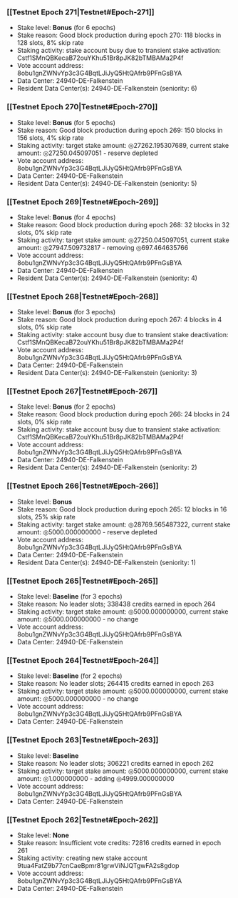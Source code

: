 ### [[Testnet Epoch 271|Testnet#Epoch-271]]
* Stake level: **Bonus** (for 6 epochs)
* Stake reason: Good block production during epoch 270: 118 blocks in 128 slots, 8% skip rate
* Staking activity: stake account busy due to transient stake activation: Cstf1SMnQBKecaB72ouYKhu51Br8pJK82bTMBAMa2P4f
* Vote account address: 8obu1gnZWNvYp3c3G4BqtLJiJyQ5HtQAfrb9PFnGsBYA
* Data Center: 24940-DE-Falkenstein
* Resident Data Center(s): 24940-DE-Falkenstein (seniority: 6)
### [[Testnet Epoch 270|Testnet#Epoch-270]]
* Stake level: **Bonus** (for 5 epochs)
* Stake reason: Good block production during epoch 269: 150 blocks in 156 slots, 4% skip rate
* Staking activity: target stake amount: ◎27262.195307689, current stake amount: ◎27250.045097051 - reserve depleted
* Vote account address: 8obu1gnZWNvYp3c3G4BqtLJiJyQ5HtQAfrb9PFnGsBYA
* Data Center: 24940-DE-Falkenstein
* Resident Data Center(s): 24940-DE-Falkenstein (seniority: 5)
### [[Testnet Epoch 269|Testnet#Epoch-269]]
* Stake level: **Bonus** (for 4 epochs)
* Stake reason: Good block production during epoch 268: 32 blocks in 32 slots, 0% skip rate
* Staking activity: target stake amount: ◎27250.045097051, current stake amount: ◎27947.509732817 - removing ◎697.464635766
* Vote account address: 8obu1gnZWNvYp3c3G4BqtLJiJyQ5HtQAfrb9PFnGsBYA
* Data Center: 24940-DE-Falkenstein
* Resident Data Center(s): 24940-DE-Falkenstein (seniority: 4)
### [[Testnet Epoch 268|Testnet#Epoch-268]]
* Stake level: **Bonus** (for 3 epochs)
* Stake reason: Good block production during epoch 267: 4 blocks in 4 slots, 0% skip rate
* Staking activity: stake account busy due to transient stake deactivation: Cstf1SMnQBKecaB72ouYKhu51Br8pJK82bTMBAMa2P4f
* Vote account address: 8obu1gnZWNvYp3c3G4BqtLJiJyQ5HtQAfrb9PFnGsBYA
* Data Center: 24940-DE-Falkenstein
* Resident Data Center(s): 24940-DE-Falkenstein (seniority: 3)
### [[Testnet Epoch 267|Testnet#Epoch-267]]
* Stake level: **Bonus** (for 2 epochs)
* Stake reason: Good block production during epoch 266: 24 blocks in 24 slots, 0% skip rate
* Staking activity: stake account busy due to transient stake activation: Cstf1SMnQBKecaB72ouYKhu51Br8pJK82bTMBAMa2P4f
* Vote account address: 8obu1gnZWNvYp3c3G4BqtLJiJyQ5HtQAfrb9PFnGsBYA
* Data Center: 24940-DE-Falkenstein
* Resident Data Center(s): 24940-DE-Falkenstein (seniority: 2)
### [[Testnet Epoch 266|Testnet#Epoch-266]]
* Stake level: **Bonus**
* Stake reason: Good block production during epoch 265: 12 blocks in 16 slots, 25% skip rate
* Staking activity: target stake amount: ◎28769.565487322, current stake amount: ◎5000.000000000 - reserve depleted
* Vote account address: 8obu1gnZWNvYp3c3G4BqtLJiJyQ5HtQAfrb9PFnGsBYA
* Data Center: 24940-DE-Falkenstein
* Resident Data Center(s): 24940-DE-Falkenstein (seniority: 1)
### [[Testnet Epoch 265|Testnet#Epoch-265]]
* Stake level: **Baseline** (for 3 epochs)
* Stake reason: No leader slots; 338438 credits earned in epoch 264
* Staking activity: target stake amount: ◎5000.000000000, current stake amount: ◎5000.000000000 - no change
* Vote account address: 8obu1gnZWNvYp3c3G4BqtLJiJyQ5HtQAfrb9PFnGsBYA
* Data Center: 24940-DE-Falkenstein
### [[Testnet Epoch 264|Testnet#Epoch-264]]
* Stake level: **Baseline** (for 2 epochs)
* Stake reason: No leader slots; 264415 credits earned in epoch 263
* Staking activity: target stake amount: ◎5000.000000000, current stake amount: ◎5000.000000000 - no change
* Vote account address: 8obu1gnZWNvYp3c3G4BqtLJiJyQ5HtQAfrb9PFnGsBYA
* Data Center: 24940-DE-Falkenstein
### [[Testnet Epoch 263|Testnet#Epoch-263]]
* Stake level: **Baseline**
* Stake reason: No leader slots; 306221 credits earned in epoch 262
* Staking activity: target stake amount: ◎5000.000000000, current stake amount: ◎1.000000000 - adding ◎4999.000000000
* Vote account address: 8obu1gnZWNvYp3c3G4BqtLJiJyQ5HtQAfrb9PFnGsBYA
* Data Center: 24940-DE-Falkenstein
### [[Testnet Epoch 262|Testnet#Epoch-262]]
* Stake level: **None**
* Stake reason: Insufficient vote credits: 72816 credits earned in epoch 261
* Staking activity: creating new stake account 9tua4FatZ9b77cnCaeBpmr81grwViNJQTgwFA2s8gdop
* Vote account address: 8obu1gnZWNvYp3c3G4BqtLJiJyQ5HtQAfrb9PFnGsBYA
* Data Center: 24940-DE-Falkenstein